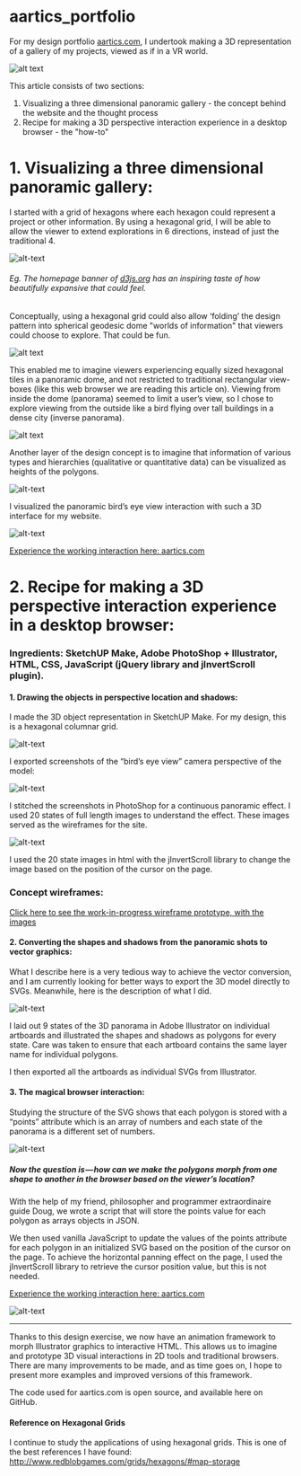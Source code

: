 # aartics_portfolio


For my design portfolio [aartics.com](http://www.aartics.com "aartics portfolio"), I undertook making a 3D representation of a gallery of my projects, viewed as if in a VR world.

![alt text](aartics/img/readme_screenshot.png "screenshot of aartics")

This article consists of two sections:
1. Visualizing a three dimensional panoramic gallery - the concept behind the website and the thought process
2. Recipe for making a 3D perspective interaction experience in a desktop browser - the "how-to"

# 1. Visualizing a three dimensional panoramic gallery:

I started with a grid of hexagons where each hexagon could represent a project or other information. By using a hexagonal grid, I will be able to allow the viewer to extend explorations in 6 directions, instead of just the traditional 4.

![alt-text](aartics/img/readme_hexagon.jpg "viewing hexagonal grids")

###### *Eg. The homepage banner of [d3js.org](https://d3js.org/ "link to d3.js") has an inspiring taste of how beautifully expansive that could feel.*

Conceptually, using a hexagonal grid could also allow ‘folding’ the design pattern into spherical geodesic dome "worlds of information" that viewers could choose to explore. That could be fun.

![alt text](aartics/img/readme_geodesic.jpg "image of hexagons folding into a dome")

This enabled me to imagine viewers experiencing equally sized hexagonal tiles in a panoramic dome, and not restricted to traditional rectangular view-boxes (like this web browser we are reading this article on). Viewing from inside the dome (panorama) seemed to limit a user’s view, so I chose to explore viewing from the outside like a bird flying over tall buildings in a dense city (inverse panorama).

![alt text](aartics/img/readme_panoramicdome.jpg "image of viewer inside and outside panoramic dome")

Another layer of the design concept is to imagine that information of various types and hierarchies (qualitative or quantitative data) can be visualized as heights of the polygons. 

![alt-text](aartics/img/readme_data_heights.jpg "image of viewer seeing heights of data in perspective")

I visualized the panoramic bird’s eye view interaction with such a 3D interface for my website. 

![alt-text](aartics/img/readme_perspective.jpg "perspective view")

[Experience the working interaction here: aartics.com](http://www.aartics.com "aarti's 3D portfolio")

# 2. Recipe for making a 3D perspective interaction experience in a desktop browser:

### Ingredients: SketchUP Make, Adobe PhotoShop + Illustrator, HTML, CSS, JavaScript (jQuery library and jInvertScroll plugin).

#### 1. Drawing the objects in perspective location and shadows:

I made the 3D object representation in SketchUP Make. For my design, this is a hexagonal columnar grid. 

![alt-text](aartics/img/readme_plan_perspective.jpg "plan of hexagonal columns")

I exported screenshots of the “bird’s eye view” camera perspective of the model: 

![alt-text](aartics/img/readme_glass.jpg "bird's eye perspective")

I stitched the screenshots in PhotoShop for a continuous panoramic effect. I used 20 states of full length images to understand the effect. These images served as the wireframes for the site.

![alt-text](aartics/img/readme_photoshop.jpg "stitching the states in photoshop")

I used the 20 state images in html with the jInvertScroll library to change the image based on the position of the cursor on the page.

### Concept wireframes:
[Click here to see the work-in-progress wireframe prototype, with the images](http://www.aartics.com/projects/aartics_concept/ "Wireframes")

#### 2. Converting the shapes and shadows from the panoramic shots to vector graphics:

What I describe here is a very tedious way to achieve the vector conversion, and I am currently looking for better ways to export the 3D model directly to SVGs. Meanwhile, here is the description of what I did.

![alt-text](aartics/img/readme_artboards.png "artboards of states in illustrator")

I laid out 9 states of the 3D panorama in Adobe Illustrator on individual artboards and illustrated the shapes and shadows as polygons for every state. Care was taken to ensure that each artboard contains the same layer name for individual polygons.

I then exported all the artboards as individual SVGs from Illustrator.

#### 3. The magical browser interaction:

Studying the structure of the SVG shows that each polygon is stored with a “points” attribute which is an array of numbers and each state of the panorama is a different set of numbers.

![alt-text](aartics/img/readme_svg.png "same polygon, different points value in svg")

##### Now the question is — how can we make the polygons morph from one shape to another in the browser based on the viewer’s location?

With the help of my friend, philosopher and programmer extraordinaire guide Doug, we wrote a script that will store the points value for each polygon as arrays objects in JSON.

We then used vanilla JavaScript to update the values of the points attribute for each polygon in an initialized SVG based on the position of the cursor on the page. To achieve the horizontal panning effect on the page, I used the jInvertScroll library to retrieve the cursor position value, but this is not needed.

[Experience the working interaction here: aartics.com](http://www.aartics.com "aarti's 3D portfolio")

![alt-text](aartics/img/readme_concept.jpg "concept for browser in vr")

------------------

Thanks to this design exercise, we now have an animation framework to morph Illustrator graphics to interactive HTML. 
This allows us to imagine and prototype 3D visual interactions in 2D tools and traditional browsers. There are many improvements to be made, and as time goes on, I hope to present more examples and improved versions of this framework.

The code used for aartics.com is open source, and available here on GitHub.


#### Reference on Hexagonal Grids
I continue to study the applications of using hexagonal grids. This is one of the best references I have found:
http://www.redblobgames.com/grids/hexagons/#map-storage

